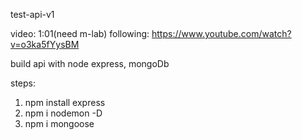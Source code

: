 test-api-v1

video: 1:01(need m-lab)
following: https://www.youtube.com/watch?v=o3ka5fYysBM

build api with node express, mongoDb


steps:

1. npm install express
2. npm i nodemon -D
3. npm i mongoose
